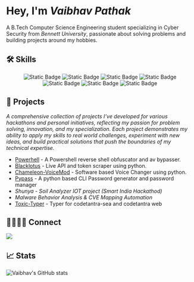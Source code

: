 # Hey, I'm _Vaibhav Pathak_

A B.Tech Computer Science Engineering student specializing in Cyber Security from _Bennett University_, passionate about solving problems and building projects around my hobbies.


## 🛠 Skills

<div align="center">
  <img alt="Static Badge" src="https://img.shields.io/badge/C%2B%2B-663399?style=for-the-badge&logo=C%2B%2B&logoColor=white" />
  <img alt="Static Badge" src="https://img.shields.io/badge/Python-3776AB?style=for-the-badge&logo=Python&logoColor=white" />
  <img alt="Static Badge" src="https://img.shields.io/badge/Linux-FCC624?style=for-the-badge&logo=Linux&logoColor=white&color=FCC624" />
  <img alt="Static Badge" src="https://img.shields.io/badge/Wireshark-1679A7?style=for-the-badge&logo=Wireshark&logoColor=white" />
  <img alt="Static Badge" src="https://img.shields.io/badge/Burpsuite-FF6633?style=for-the-badge&logo=Burpsuite&logoColor=white" />
  <img alt="Static Badge" src="https://img.shields.io/badge/Snort-F6A7AA?style=for-the-badge&logo=Snort&logoColor=white" />
  <img alt="Static Badge" src="https://img.shields.io/badge/QRadar-41454A?style=for-the-badge&logo=Qradar&logoColor=white" />
</div>

## 📝 Projects 

*A comprehensive collection of projects I’ve developed for various hackathons and personal initiatives, reflecting my passion for problem solving, innovation, and my specialization. Each project demonstrates my ability to apply my skills to real world challenges, experiment with new ideas, and build practical solutions that push the boundaries of my technical expertise.*

- [Powerhell](https://github.com/vibebhavv/Powerhell) - A Powershell reverse shell obfuscator and av bypasser.
- [Blacklotus](https://github.com/vibebhavv/BlackLotus) - Live API and token scraper using python.
- [Chameleon-VoiceMod](https://github.com/vibebhavv/Chameleon-VoiceMod) - Software based Voice Changer using python.
- [Pypass](https://github.com/vibebhavv/PyPass) - A python based CLI Password generator and password manager
- _Shunya - Soil Analyzer IOT project (Smart India Hackathod)_ 
- _Malware Behavior Analysis & CVE Mapping Automation_
- [Toxic-Typer](https://github.com/vibebhavv/Toxic-Typer) - Typer for codetantra-sea and codetantra web

## 🫱🏼‍🫲🏼 Connect
<a href="https://www.linkedin.com/in/vaibhavvpathak"><img src="https://img.shields.io/badge/-LinkedIn-0072b1?&style=for-the-badge&logo=linkedin&logoColor=white" /></a> 

## 📈 Stats
![Vaibhav's GitHub stats](https://github-readme-stats.vercel.app/api?username=vibebhavv&show_icons=true&theme=dark)
